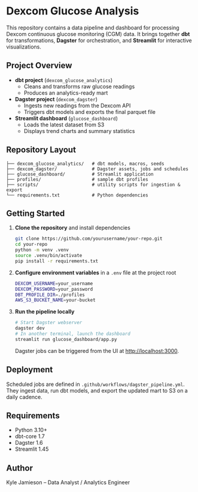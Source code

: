 # Dexcom Glucose Analysis

This repository contains a data pipeline and dashboard for processing Dexcom continuous glucose monitoring (CGM) data. It brings together **dbt** for transformations, **Dagster** for orchestration, and **Streamlit** for interactive visualizations.

## Project Overview
- **dbt project** (`dexcom_glucose_analytics`)
  - Cleans and transforms raw glucose readings
  - Produces an analytics-ready mart
- **Dagster project** (`dexcom_dagster`)
  - Ingests new readings from the Dexcom API
  - Triggers dbt models and exports the final parquet file
- **Streamlit dashboard** (`glucose_dashboard`)
  - Loads the latest dataset from S3
  - Displays trend charts and summary statistics

## Repository Layout
```text
├── dexcom_glucose_analytics/   # dbt models, macros, seeds
├── dexcom_dagster/             # Dagster assets, jobs and schedules
├── glucose_dashboard/          # Streamlit application
├── profiles/                   # sample dbt profiles
├── scripts/                    # utility scripts for ingestion & export
└── requirements.txt            # Python dependencies
```

## Getting Started
1. **Clone the repository** and install dependencies
   ```bash
   git clone https://github.com/yourusername/your-repo.git
   cd your-repo
   python -m venv .venv
   source .venv/bin/activate
   pip install -r requirements.txt
   ```
2. **Configure environment variables** in a `.env` file at the project root
   ```bash
   DEXCOM_USERNAME=your_username
   DEXCOM_PASSWORD=your_password
   DBT_PROFILE_DIR=./profiles
   AWS_S3_BUCKET_NAME=your-bucket
   ```
3. **Run the pipeline locally**
   ```bash
   # Start Dagster webserver
   dagster dev
   # In another terminal, launch the dashboard
   streamlit run glucose_dashboard/app.py
   ```
   Dagster jobs can be triggered from the UI at <http://localhost:3000>.

## Deployment
Scheduled jobs are defined in `.github/workflows/dagster_pipeline.yml`. They ingest data, run dbt models, and export the updated mart to S3 on a daily cadence.

## Requirements
- Python 3.10+
- dbt-core 1.7
- Dagster 1.6
- Streamlit 1.45

## Author
Kyle Jamieson – Data Analyst / Analytics Engineer
